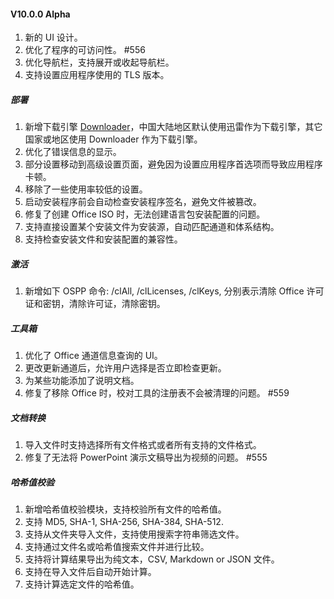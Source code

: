 #### V10.0.0 Alpha

1. 新的 UI 设计。
2. 优化了程序的可访问性。 #556
3. 优化导航栏，支持展开或收起导航栏。
4. 支持设置应用程序使用的 TLS 版本。

##### 部署

1. 新增下载引擎 [Downloader](https://github.com/bezzad/Downloader)，中国大陆地区默认使用迅雷作为下载引擎，其它国家或地区使用 Downloader 作为下载引擎。
2. 优化了错误信息的显示。
3. 部分设置移动到高级设置页面，避免因为设置应用程序首选项而导致应用程序卡顿。
4. 移除了一些使用率较低的设置。
5. 启动安装程序前会自动检查安装程序签名，避免文件被篡改。
6. 修复了创建 Office ISO 时，无法创建语言包安装配置的问题。
7. 支持直接设置某个安装文件为安装源，自动匹配通道和体系结构。
8. 支持检查安装文件和安装配置的兼容性。

##### 激活

1. 新增如下 OSPP 命令: /clAll, /clLicenses, /clKeys, 分别表示清除 Office 许可证和密钥，清除许可证，清除密钥。

##### 工具箱

1. 优化了 Office 通道信息查询的 UI。
2. 更改更新通道后，允许用户选择是否立即检查更新。
3. 为某些功能添加了说明文档。
4. 修复了移除 Office 时，校对工具的注册表不会被清理的问题。 #559

##### 文档转换

1. 导入文件时支持选择所有文件格式或者所有支持的文件格式。
2. 修复了无法将 PowerPoint 演示文稿导出为视频的问题。 #555

##### 哈希值校验

1. 新增哈希值校验模块，支持校验所有文件的哈希值。
2. 支持 MD5, SHA-1, SHA-256, SHA-384, SHA-512.
3. 支持从文件夹导入文件，支持使用搜索字符串筛选文件。
4. 支持通过文件名或哈希值搜索文件并进行比较。
5. 支持将计算结果导出为纯文本，CSV, Markdown or JSON 文件。
6. 支持在导入文件后自动开始计算。
7. 支持计算选定文件的哈希值。
